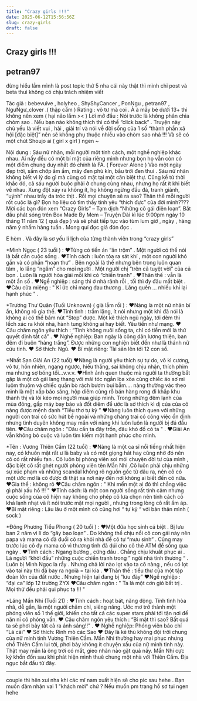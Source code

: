 ```yaml
---
title: "Crazy girls !!!"
date: 2025-06-12T15:56:56Z
slug: crazy-girls
draft: false
---
```


## Crazy girls !!!

## petran97

đừng hiểu lầm mình là post topic thứ 5 nha  cái này thật thì mình chỉ post và beta thui  không có chịu trách nhiệm viết 
 
 
Tác giả : bebevuive , holyheo , ShyShyCancer , PonNgu , petran97 , NgưNgư_clover .( thập cẩm  )
Rating : vô tư mà coi  . À à mấy bé dưới 13+ thì không nên xem ( hại não lắm >< )
Lời mở đầu : 
Nói trước là không phân chia chòm sao . Nếu bạn nào không thích thì có thể “click back” . Truyện này chủ yếu là viết vui , hài , giải trí và nói về đời sống của 1 số “thành phần xã hội [đặc biệt]” nên sẽ không phụ thuộc nhiều vào chòm sao nhá !!! Và sẽ có một chút Shoujo ai ( girl x girl ) ngen ~ 
 
Nội dung : 
Sáu nữ nhân, mỗi người một tính cách, một nghề nghiệp khác nhau. Ai nấy đều có một bí mật của riêng mình nhưng bọn họ vẫn còn có một điểm chung duy nhất đó chính là FA. ( Forever Alone  ) 
Vào một ngày đẹp trời, sấm chớp ầm ầm, mây đen phủ kín, bầu trời đen thui . Sáu nữ nhân không biết vì lý do gì mà cùng có mặt tại một căn biệt thự. Cũng kể từ thời khắc đó, cả sáu người buộc phải ở chung cùng nhau, nhưng họ rất ít khi biết về nhau. Xung đột xảy ra không ít, họ không ngừng đấu đá, tranh giành, “uýnh” nhau trầy da tróc thịt .
Rồi mọi chuyện sẽ ra sao? Thân thế mỗi người rốt cuộc là gì? Bọn họ liệu có tìm thấy tình yêu “thích đực” của đời mình????
Mời các bạn đón xem “Crazy Girls” – Tạm dịch “Những cô gái điên loạn”. Bắt đầu phát sóng trên Box Made By Mem – Truyện Dài kì lúc 9:00pm ngày 10 tháng 11 năm 12 ( quá đẹp  ) và sẽ phát tiếp tục vào tùm lum giờ , ngày , hàng năm ý nhầm hàng tuần . Mong quí đọc giả đón đọc . 
 
E hèm . Và đây là sơ yếu lí lịch của từng thành viên trong “crazy girls”
 
*Minh Ngọc ( 23 tuổi ) : 
♥Từng có tiền án “ăn trộm” . Một người có thể nói là bất cần cuộc sống . 
♥Tính cách : luôn tỏa ra sát khí , một con người khó gần và có phần “hoạn thư” . Bên ngoài là thế nhưng bên trong luôn quan tâm , lo lắng “ngầm” cho mọi người . Một người chị “trên cả tuyệt vời” của cả bọn . Luôn là người hòa giải mỗi khi có “chiến tranh” . 
♥Thân thế : vẫn là một ẩn số .
♥Ngề nghiệp : sáng thì ở nhà rãnh rỗi , tối thì đy đâu mất biệt . 
♥Câu cửa miệng : " Kí ức chỉ mang đau thương . Lãng quên … nhiều khi lại hạnh phúc " .
 


	
	

 
 
*Trương Thư Quân (Tuổi Unknown) ( già lắm rồi  ) :
♥Nàng là một nữ nhân bí ẩn, không rõ gia thế. 
♥Tính tình : trầm lặng, ít nói nhưng một khi đã nói là không ai có thể bấm nút “Stop” được. Một kẻ thích ngủ ngày, tới đêm thì lếch xác ra khỏi nhà, hành tung không ai hay biết. Yêu tiền như mạng.
♥ Câu châm ngôn yêu thích : “Tình không nuôi sống ta, chỉ có tiền mới là thứ quyết định tất cả” .
♥ Nghề nghiệp: Ban ngày là công dân lương thiện, ban đêm đi buôn “hàng trắng”. Được những con nghiện biết đến như là thánh nữ cứu tinh.
♥ Sở thích: Ngủ.
♥ Bí mật riêng: Tài sản lên tới 12 con số.
 
 


	
	

 
 
 
 
 
 
 
 
 
 
 
*Nhất San Giải An (22 tuổi)
♥Nàng là người yêu thích sự tự do, vô kỉ cương, vô tư, hồn nhiên, ngang ngược, hiếu thắng, sai không chịu nhận, thích phim ma nhưng sợ bóng tối...v.v.v.
♥Hình ảnh quen thuộc mà người ta thường bắt gặp là một cô gái lang thang với mái tóc ngắn lòa xòa cùng chiếc áo sơ mi luộm thuộm và chiếc quần bò rách bươm bụi bẫm.... nàng thường vác theo mình là một xấp báo sáng, hộp diêm cùng rổ bán hàng rong đi khắp khu thành thị và lôi kéo mọi người mua giúp mình. Trong những đêm lạnh của mùa đông, gấp máy bay báo và đốt diêm để ước là sở thích kì dị của của cô nàng được mệnh danh “Tiểu thơ tự kỷ ”
♥Nàng luôn thích quen với những người con trai có sức hút bề ngoài và những chàng trai có công việc ổn định nhưng tình duyên không may mắn với nàng khi luôn luôn là người bị đá đầu tiên.
♥Câu châm ngôn : "Đâu cần ta đây trốn, đâu khó đố có ta " .
♥Giải An vẫn không bỏ cuộc và luôn tìm kiếm một hạnh phúc cho mình.
 


	
	

 
 
 
*Tên : Vương Thiên Cầm (22 tuổi) : 
♥Nàng là một ca sĩ nổi tiếng nhất hiện nay, có khuôn mặt rất ư là baby và có một giọng hát hay cũng nhờ đó nên cô có rất nhiều fan . Cô luôn bị phóng viên soi mói chuyện đời tư của mình , đặc biệt cô rất ghét người phóng viên tên Mẫn Nhi .Cô luôn phải chịu những sự xúc phạm và những scandal không rõ nguồn gốc từ đâu ra, nên cô có một ước mơ là cô được đi thật xa nơi này đến nơi không ai biết đến cô nữa.
♥Gia thế : không rõ
♥Câu châm ngôn : " Khi mến một ai đó thì chẳng việc gì phải xấu hổ !!! "
♥Tính cách: là một con người sống rất tình cảm nhưng cuộc sống của cô hiện nay không cho phép cô lưa chọn nên tính cách cô khá lạnh nhạt và ít nói trước mặt mọi người , nhưng trong lòng cô rất ấm áp. 
♥Bí mật riêng : Lâu lâu ở một mình cô cũng hơi “ tự kỷ “ với bản thân mình ( sock  ) 
 


	
	

 
 
*Đông Phương Tiểu Phong ( 20 tuổi ) :
♥Một đứa học sinh cá biệt . Bị lưu ban 2 năm vì lí do “gây bạo loạn” . Do không thể chịu nổi cô con gái này nên papa và mama cô đã đuổi cô ra khỏi nhà để cô tự “mưu sinh” . Cũng may trước lúc cô đy mama cô vì thương tình đã dúi cho cô thẻ ATM để sống qua ngày . 
♥Tính cách : Ngang bướng , cứng đầu . Chẳng chịu khuất phục ai . Là người “khởi đầu” những cuộc chiến tranh trong ” ngôi nhà tình thương “ . Luôn bị Minh Ngọc la rầy . Nhưng chả lời nào lọt vào ta cô nàng , nếu có lọt vào tai này thì đã bay ra ngoià = tai kia . 
♥Thân thế : tiểu thư của một tập đoàn lớn của đất nước . Nhưng hiện tại đang bị “lưu đày” 
♥Ngề nghiệp : “đại ca” lớp 12 trường ZYX 
♥Câu châm ngôn : " Ta là một cơn gió bất trị . Mọi thứ đều phải qui phục ta !!! "
 


	
	

 
 
*Lăng Mẩn Nhi (Tuổi 21) :
♥Tính cách : hoạt bát, năng động. Tính tình hòa nhã, dễ gần, là một người chăm chỉ, siêng năng. Ước mơ trở thành một phóng viên số 1 thế giới, khiến cho tất cả các super stars phải tới tận nơi để năn nỉ cô phỏng vấn.
♥ Câu châm ngôn yêu thích : “Bí mật thì sao? Bất quá ta sẽ phơi bày tất cả ra ánh sáng!!” .
♥ Nghề nghiệp: Phóng viên báo chí “Lá cải”
♥ Sở thích: Rình mò các Sao
♥ Đây là kẻ thù không đội trời chung của nữ minh tinh Vương Thiên Cầm. Mẩn Nhi thường hay mai phục nhưng chỗ Thiên Cầm lui tới, phơi bày không ít chuyện xấu của nữ minh tinh này. Thật may mắn là ông trời có mắt, gieo nhân nào gặt quả nấy. Mẩn Nhi cực kỳ khốn đốn sau khi phát hiện mình thuê chung một nhà với Thiên Cầm. Địa ngục bắt đầu từ đây.
 


	
	

 
-----
couple thì hên xui nha  khi các mĩ nam xuất hiện sẽ cho pic sau hehe .
Bạn muốn đảm nhận vai 1 "khách mời" chứ ? Nếu muốn pm trang hồ sơ tui ngen hehe